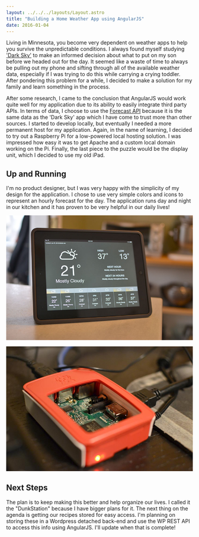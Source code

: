 ```yaml
---
layout: ../../../layouts/Layout.astro
title: "Building a Home Weather App using AngularJS"
date: 2016-01-04
---
```

Living in Minnesota, you become very dependent on weather apps to help you survive the unpredictable conditions. I always found myself studying ['Dark Sky'](http://darkskyapp.com/) to make an informed decision about what to put on my son before we headed out for the day. It seemed like a waste of time to always be pulling out my phone and sifting through all of the available weather data, especially if I was trying to do this while carrying a crying toddler. After pondering this problem for a while, I decided to make a solution for my family and learn something in the process.

After some research, I came to the conclusion that AngularJS would work quite well for my application due to its ability to easily integrate third party APIs. In terms of data, I choose to use the [Forecast API](https://developer.forecast.io/) because it is the same data as the 'Dark Sky' app which I have come to trust more than other sources. I started to develop locally, but eventually I needed a more permanent host for my application. Again, in the name of learning, I decided to try out a Raspberry Pi for a low-powered local hosting solution. I was impressed how easy it was to get Apache and a custom local domain working on the Pi. Finally, the last piece to the puzzle would be the display unit, which I decided to use my old iPad.

## Up and Running
I'm no product designer, but I was very happy with the simplicity of my design for the application. I chose to use very simple colors and icons to represent an hourly forecast for the day. The application runs day and night in our kitchen and it has proven to be very helpful in our daily lives!

![DunkStation Runnning](2016-weather-app-running.jpg)

![Raspberry Pi for Apache](2016-weather-app-raspberry-pi.jpg)

## Next Steps
The plan is to keep making this better and help organize our lives. I called it the "DunkStation" because I have bigger plans for it. The next thing on the agenda is getting our recipes stored for easy access. I'm planning on storing these in a Wordpress detached back-end and use the WP REST API to access this info using AngularJS. I'll update when that is complete!
